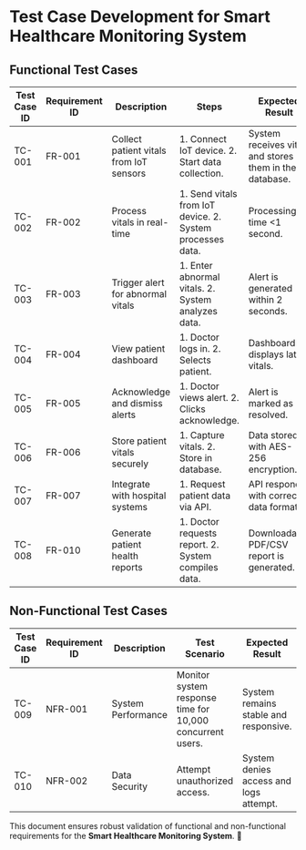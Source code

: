 # Test Case Development for Smart Healthcare Monitoring System

## Functional Test Cases

| Test Case ID | Requirement ID | Description | Steps | Expected Result | Actual Result | Status |
|-------------|---------------|-------------|-------|----------------|--------------|--------|
| TC-001 | FR-001 | Collect patient vitals from IoT sensors | 1. Connect IoT device. 2. Start data collection. | System receives vitals and stores them in the database. | TBD | TBD |
| TC-002 | FR-002 | Process vitals in real-time | 1. Send vitals from IoT device. 2. System processes data. | Processing time <1 second. | TBD | TBD |
| TC-003 | FR-003 | Trigger alert for abnormal vitals | 1. Enter abnormal vitals. 2. System analyzes data. | Alert is generated within 2 seconds. | TBD | TBD |
| TC-004 | FR-004 | View patient dashboard | 1. Doctor logs in. 2. Selects patient. | Dashboard displays latest vitals. | TBD | TBD |
| TC-005 | FR-005 | Acknowledge and dismiss alerts | 1. Doctor views alert. 2. Clicks acknowledge. | Alert is marked as resolved. | TBD | TBD |
| TC-006 | FR-006 | Store patient vitals securely | 1. Capture vitals. 2. Store in database. | Data stored with AES-256 encryption. | TBD | TBD |
| TC-007 | FR-007 | Integrate with hospital systems | 1. Request patient data via API. | API responds with correct data format. | TBD | TBD |
| TC-008 | FR-010 | Generate patient health reports | 1. Doctor requests report. 2. System compiles data. | Downloadable PDF/CSV report is generated. | TBD | TBD |

## Non-Functional Test Cases

| Test Case ID | Requirement ID | Description | Test Scenario | Expected Result | Actual Result | Status |
|-------------|---------------|-------------|--------------|----------------|--------------|--------|
| TC-009 | NFR-001 | System Performance | Monitor system response time for 10,000 concurrent users. | System remains stable and responsive. | TBD | TBD |
| TC-010 | NFR-002 | Data Security | Attempt unauthorized access. | System denies access and logs attempt. | TBD | TBD |

This document ensures robust validation of functional and non-functional requirements for the **Smart Healthcare Monitoring System**. 🚀
